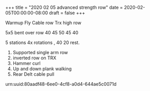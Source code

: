 +++
title = "2020 02 05 advanced strength row"
date = 2020-02-05T00:00:00-08:00
draft = false
+++

Warmup
Fly
Cable row
Trx high row

5x5 bent over row
40 45 50 45 40

5 stations 4x rotations , 40 20 rest.

1.  Supported single arm row
2.  inverted row on TRX
3.  Hammer curl
4.  Up and down plank walking
5.  Rear Delt cable pull

urn:uuid:80aadf48-6ee0-4cf8-a0d4-644ae5c0071d